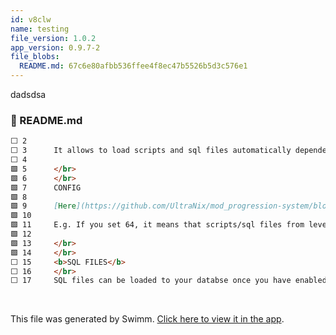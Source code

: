 ```yaml
---
id: v8clw
name: testing
file_version: 1.0.2
app_version: 0.9.7-2
file_blobs:
  README.md: 67c6e80afbb536ffee4f8ec47b5526b5d3c576e1
---
```


dadsdsa
<!-- NOTE-swimm-snippet: the lines below link your snippet to Swimm -->
### 📄 README.md
```markdown
⬜ 2      
⬜ 3      It allows to load scripts and sql files automatically dependent on level brackets. It means that once you defined in config which level brackets should be present, all c++ scripts from these brackets are loaded and replaced with "normal" scripts in AzerothCore.
⬜ 4      
🟩 5      </br>
🟩 6      </br>
🟩 7      CONFIG
🟩 8      
🟩 9      [Here](https://github.com/UltraNix/mod_progression-system/blob/master/conf/progression_system.conf.dist#L34) you can set which level brackets should be loaded. It'a bitmask, so you can set here multiple brackets to be loaded. [Allowed brackets masks](https://github.com/UltraNix/mod_progression-system/blob/master/src/ProgressionSystem.h#L11)
🟩 10     
🟩 11     E.g. If you set 64, it means that scripts/sql files from level 50-59 - Tier B will be loaded. If you set 127, then all level brackets up to level 60 Tier 1. 0 means nothing - none of the scripts/sqls will be loaded.
🟩 12     
🟩 13     </br>
🟩 14     </br>
⬜ 15     <b>SQL FILES</b>
⬜ 16     </br>
⬜ 17     SQL files can be loaded to your databse once you have enabled auto DB updater in your worldserver config. All sql files should be put in proper folder in order to be loaded within specific level bracket. E.g. sqls related to bracket 40-49 should be put into https://github.com/UltraNix/mod_progression-system/tree/master/src/Bracket_40_49/sql/world
```

<br/>

This file was generated by Swimm. [Click here to view it in the app](http://localhost:5000/repos/Z2l0aHViJTNBJTNBbW9kLXByb2dyZXNzaW9uLXN5c3RlbSUzQSUzQW1hb3pTd2ltbQ==/docs/v8clw).